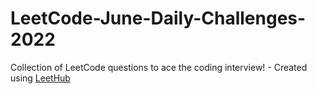 # LeetCode-June-Daily-Challenges-2022
Collection of LeetCode questions to ace the coding interview! - Created using [LeetHub](https://github.com/QasimWani/LeetHub)
